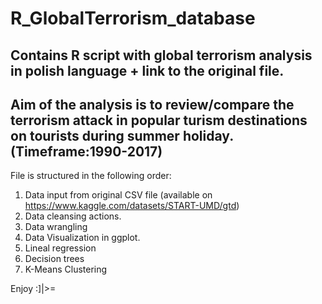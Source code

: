 # R_GlobalTerrorism_database
Contains R script with global terrorism analysis in polish language + link to the original file.
---------------------------------------------------------------------------------------------------
Aim of the analysis is to review/compare the terrorism attack in popular turism destinations on tourists during summer holiday.(Timeframe:1990-2017)
---------------------------------------------------------------------------------------------------
File is structured in the following order:
1. Data input from original CSV file (available on https://www.kaggle.com/datasets/START-UMD/gtd)
2. Data cleansing actions.
3. Data wrangling
4. Data Visualization in ggplot.
5. Lineal regression
6. Decision trees
7. K-Means Clustering

Enjoy :]|>=
